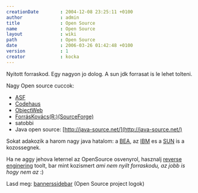 ```yaml
---
creationDate        : 2004-12-08 23:25:11 +0100 
author              : admin 
title               : Open Source 
name                : Open Source 
layout              : wiki 
path                : Open Source 
date                : 2006-03-26 01:42:48 +0100 
version             : 1 
creator             : kocka 
---
```

Nyitott forraskod. Egy nagyon jo dolog. A sun jdk forrasat is le lehet tolteni.

Nagy Open source cuccok:

*   [ASF](ASF.html)
*   [Codehaus](codehaus.html)
*   [ObjectWeb](http://www.objectweb.org/)
*   [ForrásKovács(R:)(SourceForge)](http://sourceforge.net/)
*   satobbi
*   Java open source: [http://java-source.net/](http://java-source.net/)

Sokat adakozik a harom nagy java hatalom: a [BEA](bea.html), az [IBM](IBM.html) es a [SUN](Sun.html) is a kozossegnek.

Ha ne aggy jehova leternel az OpenSource osvenyrol, hasznalj [reverse enginering](reverse%20enginering.html) toolt, bar mint kozismert _ami nem nyilt forraskodu, az jobb is hogy nem az_ :)

Lasd meg: [bannerssidebar](Missing.html) (Open Source project logok)
